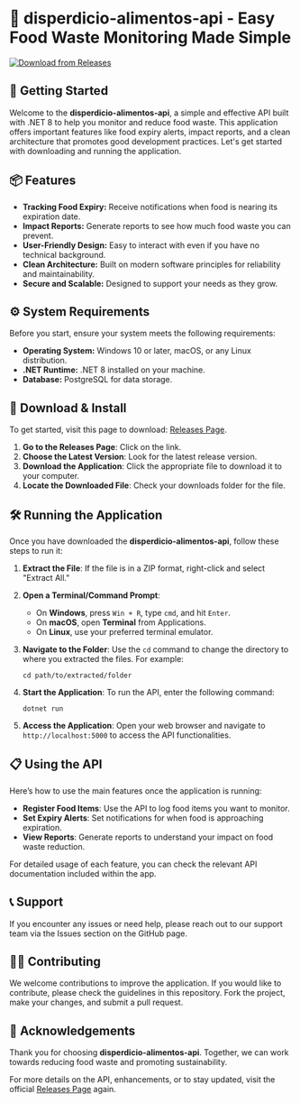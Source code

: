 # 🌱 disperdicio-alimentos-api - Easy Food Waste Monitoring Made Simple

[![Download from Releases](https://img.shields.io/badge/Download%20Now%20-%20Releases-blue?style=for-the-badge)](https://github.com/saidghorab/disperdicio-alimentos-api/releases)

## 🚀 Getting Started

Welcome to the **disperdicio-alimentos-api**, a simple and effective API built with .NET 8 to help you monitor and reduce food waste. This application offers important features like food expiry alerts, impact reports, and a clean architecture that promotes good development practices. Let's get started with downloading and running the application.

## 📦 Features

- **Tracking Food Expiry:** Receive notifications when food is nearing its expiration date.
- **Impact Reports:** Generate reports to see how much food waste you can prevent.
- **User-Friendly Design:** Easy to interact with even if you have no technical background.
- **Clean Architecture:** Built on modern software principles for reliability and maintainability.
- **Secure and Scalable:** Designed to support your needs as they grow.

## ⚙️ System Requirements

Before you start, ensure your system meets the following requirements:

- **Operating System:** Windows 10 or later, macOS, or any Linux distribution.
- **.NET Runtime:** .NET 8 installed on your machine.
- **Database:** PostgreSQL for data storage.

## 💾 Download & Install

To get started, visit this page to download: [Releases Page](https://github.com/saidghorab/disperdicio-alimentos-api/releases).

1. **Go to the Releases Page**: Click on the link.
2. **Choose the Latest Version**: Look for the latest release version.
3. **Download the Application**: Click the appropriate file to download it to your computer.
4. **Locate the Downloaded File**: Check your downloads folder for the file.

## 🛠️ Running the Application

Once you have downloaded the **disperdicio-alimentos-api**, follow these steps to run it:

1. **Extract the File**: If the file is in a ZIP format, right-click and select "Extract All."
2. **Open a Terminal/Command Prompt**:
   - On **Windows**, press `Win + R`, type `cmd`, and hit `Enter`.
   - On **macOS**, open **Terminal** from Applications.
   - On **Linux**, use your preferred terminal emulator.
  
3. **Navigate to the Folder**: 
   Use the `cd` command to change the directory to where you extracted the files. For example:
   ```
   cd path/to/extracted/folder
   ```

4. **Start the Application**: 
   To run the API, enter the following command:
   ```
   dotnet run
   ```

5. **Access the Application**: 
   Open your web browser and navigate to `http://localhost:5000` to access the API functionalities.

## 📋 Using the API

Here’s how to use the main features once the application is running:

- **Register Food Items**: Use the API to log food items you want to monitor.
- **Set Expiry Alerts**: Set notifications for when food is approaching expiration.
- **View Reports**: Generate reports to understand your impact on food waste reduction.

For detailed usage of each feature, you can check the relevant API documentation included within the app.

## 📞 Support

If you encounter any issues or need help, please reach out to our support team via the Issues section on the GitHub page.

## 👩‍💻 Contributing

We welcome contributions to improve the application. If you would like to contribute, please check the guidelines in this repository. Fork the project, make your changes, and submit a pull request.

## 🎉 Acknowledgements

Thank you for choosing **disperdicio-alimentos-api**. Together, we can work towards reducing food waste and promoting sustainability.

For more details on the API, enhancements, or to stay updated, visit the official [Releases Page](https://github.com/saidghorab/disperdicio-alimentos-api/releases) again.